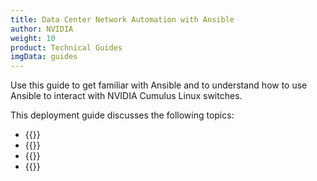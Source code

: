 ```yaml
---
title: Data Center Network Automation with Ansible
author: NVIDIA
weight: 10
product: Technical Guides
imgData: guides
---
```


Use this guide to get familiar with Ansible and to understand how to use Ansible to interact with NVIDIA Cumulus Linux switches.

This deployment guide discusses the following topics:

- {{<link url="Introduction-to-Automation-and-Ansible" text="Introduction to Automation and Ansible">}}
- {{<link url="NVUE-Automation-with-Ansible" text="NVUE Automation with Ansible">}}
- {{<link url="Deploying-Ansible-Modules" text="Deploying Ansible Modules">}}
- {{<link url="Running-the-Playbooks" text="Running the Playbooks">}}
